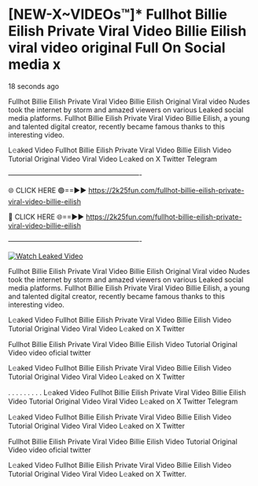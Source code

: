 # [NEW-X~VIDEOs™]* Fullhot Billie Eilish Private Viral Video Billie Eilish viral video original Full On Social media x

18 seconds ago

Fullhot Billie Eilish Private Viral Video Billie Eilish Original Viral video Nudes took the internet by storm and amazed viewers on various Leaked social media platforms. Fullhot Billie Eilish Private Viral Video Billie Eilish, a young and talented digital creator, recently became famous thanks to this interesting video.

L𝚎aked Video Fullhot Billie Eilish Private Viral Video Billie Eilish Video Tutorial Original Video Viral Video L𝚎aked on X Twitter Telegram

———————————————————-

🌐 CLICK HERE 🟢==►► https://2k25fun.com/fullhot-billie-eilish-private-viral-video-billie-eilish

🔴 CLICK HERE 🌐==►► https://2k25fun.com/fullhot-billie-eilish-private-viral-video-billie-eilish

———————————————————-

[![Watch Leaked Video](https://miro.medium.com/v2/resize:fit:828/format:webp/1*cilzJN44JGOrTw9NJCrNHA.gif "Watch Leaked Video")](https://2k25fun.com/fullhot-billie-eilish-private-viral-video-billie-eilish)

Fullhot Billie Eilish Private Viral Video Billie Eilish Original Viral video Nudes took the internet by storm and amazed viewers on various Leaked social media platforms. Fullhot Billie Eilish Private Viral Video Billie Eilish, a young and talented digital creator, recently became famous thanks to this interesting video.

L𝚎aked Video Fullhot Billie Eilish Private Viral Video Billie Eilish Video Tutorial Original Video Viral Video L𝚎aked on X Twitter

Fullhot Billie Eilish Private Viral Video Billie Eilish Video Tutorial Original Video video oficial twitter

L𝚎aked Video Fullhot Billie Eilish Private Viral Video Billie Eilish Video Tutorial Original Video Viral Video L𝚎aked on X Twitter

. . . . . . . . . L𝚎aked Video Fullhot Billie Eilish Private Viral Video Billie Eilish Video Tutorial Original Video Viral Video L𝚎aked on X Twitter Telegram

L𝚎aked Video Fullhot Billie Eilish Private Viral Video Billie Eilish Video Tutorial Original Video Viral Video L𝚎aked on X Twitter

Fullhot Billie Eilish Private Viral Video Billie Eilish Video Tutorial Original Video video oficial twitter

L𝚎aked Video Fullhot Billie Eilish Private Viral Video Billie Eilish Video Tutorial Original Video Viral Video L𝚎aked on X Twitter.
